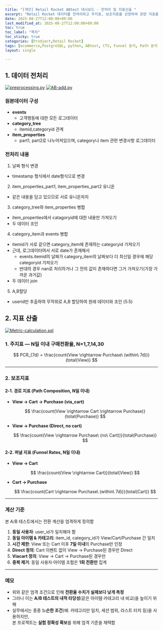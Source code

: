 ```yaml
---
title: "[개인] Retail Rocket ABtest 대시보드 - 전처리 및 지표산출 "
excerpt: "Retail Rocket 데이터를 전처리하고 주지표, 보조지표를 선정하여 관련 지표를 산출하자"
date: 2025-08-27T12:00:00+09:00
last_modified_at: 2025-08-27T12:00:00+09:00
toc: true
toc_label: "목차"
toc_sticky: true
categories: [Prodject,Retail Rocket]
tags: [ecommerce,PostgreSQL, python, ABtest, CTV, Funnel 분석, Path 분석]
layout: single

---
```

<script type="text/javascript" async
  src="https://cdn.jsdelivr.net/npm/mathjax@3/es5/tex-mml-chtml.js">
</script>

## 1. 데이터 전처리
[![preprocessing.py](https://img.shields.io/badge/code-preprocessing.py-blue?logo=github)](https://github.com/Whitenut200/Retail-Rocket-ecommerce-ABtest/blob/main/code/preprocessing.py)
[![AB-add.py](https://img.shields.io/badge/code-AB--add.py-blue?logo=github)](https://github.com/Whitenut200/Retail-Rocket-ecommerce-ABtest/blob/main/code/AB-add.py)

### 원본데이터 구성
- **events**
  - 고객행동에 대한 모든 로그데이터
- **category_tree**
  - itemid,categoryid 관계
- **item_properties**
  - part1, part2로 나누어져있으며, category나 item 관련 변경사항 로그데이터

### 전처리 내용

1. 날짜 형식 변경
  - timestamp 형식에서 date형식으로 변경

2. item_properties_part1, item_properties_part2 유니온
  - 같은 내용을 담고 있으므로 서로 유니온처치

3. category_tree와 item_properties 병합
  - item_properties에서 catagoryid에 대한 내용만 가져오기
  - 두 데이터 조인

4. category_item과 events 병합
  - itemid가 서로 같으면 category_item에 존재하는 categoryid 가져오기
  - 근데, 로그데이터여서 서로 date가 존재해서
    - events.itemid의 날짜가 category_item의 날짜보다 더 최신일 경우에 해당 categoryid 가져오기
    - 반대의 경우 nan로 처리하거나 그 전의 값이 존재하다면 그거 가져오기(가장 가까운 과거값)
  - 두 데이터 join

5. A,B할당
  - userid만 추출하여 무작위로 A,B 할당하여 원래 데이터와 조인 (5:5)

## 2. 지표 산출
[![Metric-calculation.sql](https://img.shields.io/badge/code-Metric--calculation.sql-blue?logo=github)](https://github.com/Whitenut200/Retail-Rocket-ecommerce-ABtest/blob/main/code/Metric-calculation.sql)

### 1. 주지표 — N일 이내 구매전환율, N=1,7,14,30
$$
PCR_{7d} = \frac{count(View \rightarrow Purchase\ (within\ 7d))}{total(View)}
$$

---

### 2. 보조지표
#### 2-1. 경로 지표 (Path Composition, N일 이내)

- **View → Cart → Purchase (via_cart)**  

  $$
  \frac{count(View \rightarrow Cart \rightarrow Purchase)}{total(Purchase)}
  $$

- **View → Purchase (Direct, no cart)**  

  $$
  \frac{count(View \rightarrow Purchase\ (no\ Cart))}{total(Purchase)}
  $$

#### 2-2. 퍼널 지표 (Funnel Rates, N일 이내)

- **View → Cart**  

  $$
  \frac{count(View \rightarrow Cart)}{total(View)}
  $$

- **Cart → Purchase**  

  $$
  \frac{count(Cart \rightarrow Purchase\ (within\ 7d))}{total(Cart)}
  $$

---

### 계산 기준

본 A/B 테스트에서는 전환 계산을 엄격하게 정의함

1. **동일 사용자**: user_id가 일치해야 함  
2. **동일 아이템 & 카테고리**: item_id, category_id가 View/Cart/Purchase 간 일치  
3. **시간 제한**: View 또는 Cart 이후 **7일 이내**의 Purchase만 인정  
4. **Direct 정의**: Cart 이벤트 없이 View → Purchase된 경우만 Direct  
5. **Viacart 정의**: View -> Cart -> Purchase된 경우만 
6. **중복 제거**: 동일 사용자·아이템 조합은 **1회 전환만** 집계  

---

### 메모

- 위와 같은 엄격 조건으로 인해 **전환율 수치가 실제보다 낮게 측정**
- 그러나 이는 **A/B 테스트의 내적 타당성**(같은 아이템·카테고리 내 비교)을 높이기 위해 
- 실무에서는 종종 **느슨한 조건**(예: 카테고리만 일치, 세션 범위, 라스트 터치 등)을 사용하지만,  
  본 프로젝트는 **실험 정확성 확보**를 위해 엄격 기준을 채택함